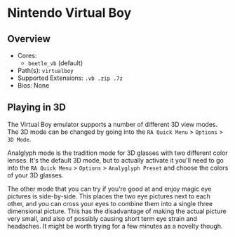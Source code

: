 # Nintendo Virtual Boy

## Overview

- Cores:
  - `beetle_vb` (default)
- Path(s): `virtualboy`
- Supported Extensions: `.vb .zip .7z`
- Bios: None

## Playing in 3D

The Virtual Boy emulator supports a number of different 3D view modes. The 3D mode can be changed by going into the `RA Quick Menu` > `Options` > `3D Mode`.

Analglyph mode is the tradition mode for 3D glasses with two different color lenses. It's the default 3D mode, but to actually activate it you'll need to go into the `RA Quick Menu` > `Options` > `Analyglyph Preset` and choose the colors of your 3D glasses.

The other mode that you can try if you're good at and enjoy magic eye pictures is side-by-side. This places the two eye pictures next to each other, and you can cross your eyes to combine them into a single three dimensional picture. This has the disadvantage of making the actual picture very small, and also of possibly causing short term eye strain and headaches. It might be worth trying for a few minutes as a novelty though.
